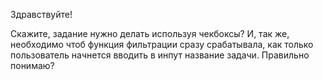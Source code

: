 Здравствуйте!

Скажите, задание нужно делать используя чекбоксы?
И, так же, необходимо чтоб функция фильтрации сразу срабатывала, как только
пользователь начнется вводить в инпут название задачи. Правильно понимаю?
